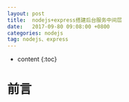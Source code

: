 ```yaml
---
layout: post
title:  nodejs+express搭建后台服务中间层
date:   2017-09-80 09:08:00 +0800
categories: nodejs
tag: nodejs、express
---
```


* content
{:toc}


前言
===================
  